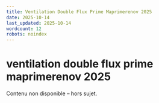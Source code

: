 ```yaml
---
title: Ventilation Double Flux Prime Maprimerenov 2025
date: 2025-10-14
last_updated: 2025-10-14
wordcount: 12
robots: noindex
---
```


# ventilation double flux prime maprimerenov 2025

Contenu non disponible – hors sujet.